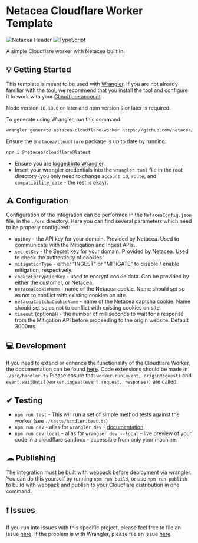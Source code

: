 # Netacea Cloudflare Worker Template
![Netacea Header](https://assets.ntcacdn.net/header.jpg)
[![TypeScript](https://img.shields.io/badge/%3C%2F%3E-TypeScript-%230074c1.svg)](http://www.typescriptlang.org/)

A simple Cloudflare worker with Netacea built in.

## 💡 Getting Started

This template is meant to be used with [Wrangler](https://developers.cloudflare.com/workers/wrangler/). If you are not already familiar with the tool, we recommend that you install the tool and configure it to work with your [Cloudflare account](https://dash.cloudflare.com).

Node version `16.13.0` or later and npm version `9` or later is required.

To generate using Wrangler, run this command:

```bash
wrangler generate netacea-cloudflare-worker https://github.com/netacea/cloudflare-worker-template-typescript
```

Ensure the `@netacea/cloudflare` package is up to date by running:
```bash
npm i @netacea/cloudflare@latest
```
- Ensure you are [logged into Wrangler](https://developers.cloudflare.com/workers/wrangler/commands/#login).
- Insert your wrangler credentials into the `wrangler.toml` file in the root directory (you only need to change `account_id`, `route`, and `compatibility_date` - the rest is okay).

## ⚠️ Configuration

Configuration of the integration can be performed in the `NetaceaConfig.json` file, in the `./src` directory.
Here you can find several parameters which need to be properly configured:

  - `apiKey` - the API key for your domain. Provided by Netacea. Used to communicate with the Mitigation and Ingest APIs.
  - `secretKey` - the Secret key for your domain. Provided by Netacea. Used to check the authenticity of cookies.
  - `mitigationType` - either "INGEST" or "MITIGATE" to disable / enable mitigation, respectively.
  - `cookieEncryptionKey` - used to encrypt cookie data. Can be provided by either the customer, or Netacea.
  - `netaceaCookieName` - name of the Netacea cookie. Name should set so as not to conflict with existing cookies on site.
  - `netaceaCaptchaCookieName` - name of the Netacea captcha cookie. Name should set so as not to conflict with existing cookies on site.
  - `timeout` (optional) - the number of milliseconds to wait for a response from the Mitigation API before proceeding to the origin website. Default 3000ms.

## 💻 Development
If you need to extend or enhance the functionality of the Cloudflare Worker, the documentation can be found [here](https://developers.cloudflare.com/workers/).
Code extensions should be made in `./src/handler.ts`
Please ensure that `worker.run(event, originRequest)` and `event.waitUntil(worker.ingest(event.request, response))` are called.

## ✔ Testing
- `npm run test` - This will run a set of simple method tests against the worker (see `./tests/handler.test.ts`)
- `npm run dev` - alias for `wrangler dev` - [documentation](https://developers.cloudflare.com/workers/wrangler/commands/#dev).
- `npm run dev:local` - alias for `wrangler dev --local` - live preview of your code in a cloudflare sandbox - accessible from only your machine.

## ☁ Publishing

The integration must be built with webpack before deployment via wrangler.
You can do this yourself by running `npm run build`, or use `npm run publish`
to build with webpack and publish to your Cloudflare distribution in one command.

## ❗ Issues
If you run into issues with this specific project, please feel free to file an issue [here](https://github.com/Netacea/cloudflare-worker-template-typescript/issues). If the problem is with Wrangler, please file an issue [here](https://github.com/cloudflare/workers-sdk/tree/main/packages/wrangler).
